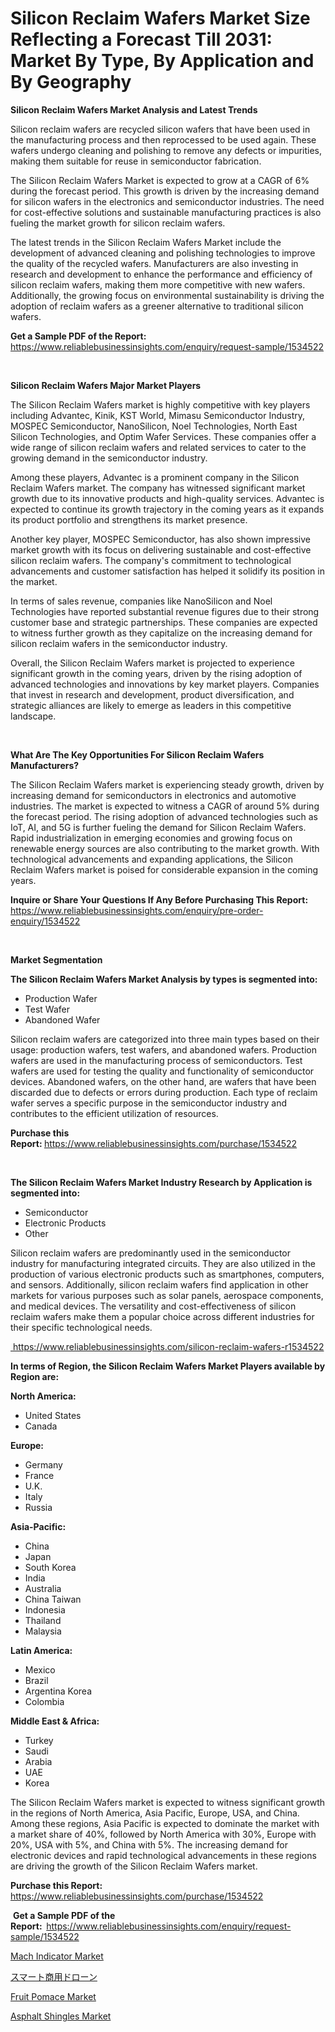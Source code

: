 <p><h1>Silicon Reclaim Wafers Market Size Reflecting a Forecast Till 2031: Market By Type, By Application and By Geography</h1></p><p><strong>Silicon Reclaim Wafers Market Analysis and Latest Trends</strong></p>
<p><p>Silicon reclaim wafers are recycled silicon wafers that have been used in the manufacturing process and then reprocessed to be used again. These wafers undergo cleaning and polishing to remove any defects or impurities, making them suitable for reuse in semiconductor fabrication.</p><p>The Silicon Reclaim Wafers Market is expected to grow at a CAGR of 6% during the forecast period. This growth is driven by the increasing demand for silicon wafers in the electronics and semiconductor industries. The need for cost-effective solutions and sustainable manufacturing practices is also fueling the market growth for silicon reclaim wafers.</p><p>The latest trends in the Silicon Reclaim Wafers Market include the development of advanced cleaning and polishing technologies to improve the quality of the recycled wafers. Manufacturers are also investing in research and development to enhance the performance and efficiency of silicon reclaim wafers, making them more competitive with new wafers. Additionally, the growing focus on environmental sustainability is driving the adoption of reclaim wafers as a greener alternative to traditional silicon wafers.</p></p>
<p><strong>Get a Sample PDF of the Report:&nbsp;</strong> <a href="https://www.reliablebusinessinsights.com/enquiry/request-sample/1534522">https://www.reliablebusinessinsights.com/enquiry/request-sample/1534522</a></p>
<p>&nbsp;</p>
<p><strong>Silicon Reclaim Wafers Major Market Players</strong></p>
<p><p>The Silicon Reclaim Wafers market is highly competitive with key players including Advantec, Kinik, KST World, Mimasu Semiconductor Industry, MOSPEC Semiconductor, NanoSilicon, Noel Technologies, North East Silicon Technologies, and Optim Wafer Services. These companies offer a wide range of silicon reclaim wafers and related services to cater to the growing demand in the semiconductor industry.</p><p>Among these players, Advantec is a prominent company in the Silicon Reclaim Wafers market. The company has witnessed significant market growth due to its innovative products and high-quality services. Advantec is expected to continue its growth trajectory in the coming years as it expands its product portfolio and strengthens its market presence.</p><p>Another key player, MOSPEC Semiconductor, has also shown impressive market growth with its focus on delivering sustainable and cost-effective silicon reclaim wafers. The company's commitment to technological advancements and customer satisfaction has helped it solidify its position in the market.</p><p>In terms of sales revenue, companies like NanoSilicon and Noel Technologies have reported substantial revenue figures due to their strong customer base and strategic partnerships. These companies are expected to witness further growth as they capitalize on the increasing demand for silicon reclaim wafers in the semiconductor industry.</p><p>Overall, the Silicon Reclaim Wafers market is projected to experience significant growth in the coming years, driven by the rising adoption of advanced technologies and innovations by key market players. Companies that invest in research and development, product diversification, and strategic alliances are likely to emerge as leaders in this competitive landscape.</p></p>
<p>&nbsp;</p>
<p><strong>What Are The Key Opportunities For Silicon Reclaim Wafers Manufacturers?</strong></p>
<p><p>The Silicon Reclaim Wafers market is experiencing steady growth, driven by increasing demand for semiconductors in electronics and automotive industries. The market is expected to witness a CAGR of around 5% during the forecast period. The rising adoption of advanced technologies such as IoT, AI, and 5G is further fueling the demand for Silicon Reclaim Wafers. Rapid industrialization in emerging economies and growing focus on renewable energy sources are also contributing to the market growth. With technological advancements and expanding applications, the Silicon Reclaim Wafers market is poised for considerable expansion in the coming years.</p></p>
<p><strong>Inquire or Share Your Questions If Any Before Purchasing This Report:</strong> <a href="https://www.reliablebusinessinsights.com/enquiry/pre-order-enquiry/1534522">https://www.reliablebusinessinsights.com/enquiry/pre-order-enquiry/1534522</a></p>
<p>&nbsp;</p>
<p><strong>Market Segmentation</strong></p>
<p><strong>The Silicon Reclaim Wafers Market Analysis by types is segmented into:</strong></p>
<p><ul><li>Production Wafer</li><li>Test Wafer</li><li>Abandoned Wafer</li></ul></p>
<p><p>Silicon reclaim wafers are categorized into three main types based on their usage: production wafers, test wafers, and abandoned wafers. Production wafers are used in the manufacturing process of semiconductors. Test wafers are used for testing the quality and functionality of semiconductor devices. Abandoned wafers, on the other hand, are wafers that have been discarded due to defects or errors during production. Each type of reclaim wafer serves a specific purpose in the semiconductor industry and contributes to the efficient utilization of resources.</p></p>
<p><strong>Purchase this Report:&nbsp;</strong><a href="https://www.reliablebusinessinsights.com/purchase/1534522">https://www.reliablebusinessinsights.com/purchase/1534522</a></p>
<p>&nbsp;</p>
<p><strong>The Silicon Reclaim Wafers Market Industry Research by Application is segmented into:</strong></p>
<p><ul><li>Semiconductor</li><li>Electronic Products</li><li>Other</li></ul></p>
<p><p>Silicon reclaim wafers are predominantly used in the semiconductor industry for manufacturing integrated circuits. They are also utilized in the production of various electronic products such as smartphones, computers, and sensors. Additionally, silicon reclaim wafers find application in other markets for various purposes such as solar panels, aerospace components, and medical devices. The versatility and cost-effectiveness of silicon reclaim wafers make them a popular choice across different industries for their specific technological needs.</p></p>
<p><a href="https://www.reliablebusinessinsights.com/silicon-reclaim-wafers-r1534522">&nbsp;https://www.reliablebusinessinsights.com/silicon-reclaim-wafers-r1534522</a></p>
<p><strong>In terms of Region, the Silicon Reclaim Wafers Market Players available by Region are:</strong></p>
<p>
    <p> <strong> North America: </strong>
        <ul>
            <li>United States</li>
            <li>Canada</li>
        </ul>
        </p> 
    <p> <strong> Europe: </strong>
        <ul>
            <li>Germany</li>
            <li>France</li>
            <li>U.K.</li>
            <li>Italy</li>
            <li>Russia</li>
        </ul>
        </p> 
    <p> <strong> Asia-Pacific: </strong>
        <ul>
            <li>China</li>
            <li>Japan</li>
            <li>South Korea</li>
            <li>India</li>
            <li>Australia</li>
            <li>China Taiwan</li>
            <li>Indonesia</li>
            <li>Thailand</li>
            <li>Malaysia</li>
        </ul>
        </p> 
    <p> <strong> Latin America: </strong>
        <ul>
            <li>Mexico</li>
            <li>Brazil</li>
            <li>Argentina Korea</li>
            <li>Colombia</li>
        </ul>
        </p> 
    <p> <strong> Middle East & Africa: </strong>
        <ul>
            <li>Turkey</li>
            <li>Saudi</li>
            <li>Arabia</li>
            <li>UAE</li>
            <li>Korea</li>
        </ul>
    </p>
    </p>
<p><p>The Silicon Reclaim Wafers market is expected to witness significant growth in the regions of North America, Asia Pacific, Europe, USA, and China. Among these regions, Asia Pacific is expected to dominate the market with a market share of 40%, followed by North America with 30%, Europe with 20%, USA with 5%, and China with 5%. The increasing demand for electronic devices and rapid technological advancements in these regions are driving the growth of the Silicon Reclaim Wafers market.</p></p>
<p><strong>Purchase this Report: </strong><a href="https://www.reliablebusinessinsights.com/purchase/1534522">https://www.reliablebusinessinsights.com/purchase/1534522</a></p>
<p>&nbsp;<strong>Get a Sample PDF of the Report:&nbsp;&nbsp;</strong><a href="https://www.reliablebusinessinsights.com/enquiry/request-sample/1534522">https://www.reliablebusinessinsights.com/enquiry/request-sample/1534522</a></p>
<p><strong></strong></p>
<p><p><a href="https://github.com/gracielawharris42024/Market-Research-Report-List-1/blob/main/mach-indicator-market.md">Mach Indicator Market</a></p><p><a href="https://github.com/ksxzwxabcuynh011/Market-Research-Report-List-3/blob/main/59825863888.md">スマート商用ドローン</a></p><p><a href="https://medium.com/@ndemosipul/fruit-pomace-market-market-segmentation-geographical-regions-and-market-forcast-till-2031-08bb51681631">Fruit Pomace Market</a></p><p><a href="https://medium.com/@maxson5287/asphalt-shingles-market-a-global-and-regional-analysis-2024-2031-86712f313d68">Asphalt Shingles Market</a></p></p>